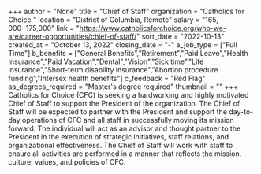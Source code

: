 +++
author = "None"
title = "Chief of Staff"
organization = "Catholics for Choice "
location = "District of Columbia, Remote"
salary = "$165,000-$175,000"
link = "https://www.catholicsforchoice.org/who-we-are/career-opportunities/chief-of-staff/"
sort_date = "2022-10-13"
created_at = "October 13, 2022"
closing_date = "-"
a_job_type = ["Full Time"]
b_benefits = ["General Benefits","Retirement","Paid Leave","Health Insurance","Paid Vacation","Dental","Vision","Sick time","Life insurance","Short-term disability insurance","Abortion procedure funding","Intersex health benefits"]
c_feedback = "Red Flag"
aa_degrees_required = "Master's degree required"
thumbnail = ""
+++
Catholics for Choice (CFC) is seeking a hardworking and highly motivated Chief of Staff to support the President of the organization. The Chief of Staff will be expected to partner with the President and support the day-to-day operations of CFC and all staff in successfully moving its mission forward.  The individual will act as an advisor and thought partner to the President in the execution of strategic initiatives, staff relations, and organizational effectiveness.  The Chief of Staff  will work with staff to ensure all activities are performed in a manner that reflects the mission, culture, values, and policies of CFC. 